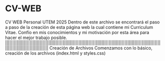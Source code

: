 # CV-WEB
CV WEB Personal UTEM 2025
Dentro de este archivo se encontrará el paso a paso de la creación de esta página web la cual contiene mi Curriculum Vitae. Confío en mis conocimientos y mi motivación por esta área para hacer el mejor trabajo posible.
||||||||||||||||||||||||||||||||||||||||||||||||||||||||||||||||||||||||||||||||||||||||||||||||||||||||||||||||||||||||||||||||||||||||||
Creación de Archivos
Comenzamos con lo básico, creación de los archivos (index.html y styles.css)